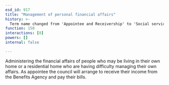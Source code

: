 ```yaml
---
esd_id: 917
title: "Management of personal financial affairs"
history: >-
  Term name changed from 'Appointee and Receivership' to 'Social services - management of personal financial affairs' in version 3.00. Name changed to 'Management of personal financial affairs' in version 4.00.
function: 150
interactions: [8]
powers: []
internal: false

---
```


Administering the financial affairs of people who may be living in their own home or a residential home who are having difficulty managing their own affairs.  As appointee the council will arrange to receive their income from the Benefits Agency and pay their bills.

